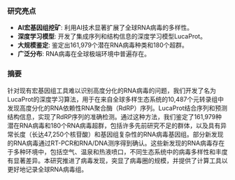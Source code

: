 ### 研究亮点
- **AI宏基因组挖矿**: 利用AI技术显著扩展了全球RNA病毒的多样性。
- **深度学习模型**: 开发了集成序列和结构信息的深度学习模型LucaProt。
- **大规模鉴定**: 鉴定出161,979个潜在RNA病毒种类和180个超群。
- **广泛分布**: RNA病毒在全球极端环境中普遍存在。

### 摘要
针对现有宏基因组工具难以识别高度分化的RNA病毒的问题，我们开发了名为LucaProt的深度学习算法，用于在来自全球多样生态系统的10,487个元转录组中发现高度分化的RNA依赖性RNA聚合酶（RdRP）序列。LucaProt结合序列和预测结构信息，实现了RdRP序列的准确检测。通过这种方法，我们鉴定了161,979种潜在RNA病毒和180个RNA病毒超群，包括许多先前研究不足的群体，以及具有异常长度（长达47,250个核苷酸）和基因组复杂性的RNA病毒基因组。部分新发现的RNA病毒通过RT-PCR和RNA/DNA测序得到确认。这些新发现的RNA病毒存在于多种环境中，包括空气、温泉和热液喷口，不同生态系统中的病毒多样性和丰度有显著差异。本研究推进了病毒发现，突显了病毒圈的规模，并提供了计算工具以更好地记录全球RNA病毒组。
